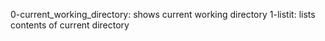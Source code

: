 0-current_working_directory: shows current working directory
1-listit: lists contents of current directory
